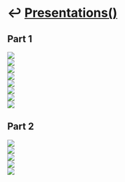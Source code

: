 # ↩️ [Presentations()](https://cpp-red-lion.github.io/presentations/list.html)

## Part 1  

![](IMG_3472.JPEG)  
![](IMG_3475.JPEG)  
![](IMG_3478.JPEG)  
![](IMG_3483.JPEG)  
![](IMG_3493.JPEG)  
![](IMG_3497.JPEG)  
![](IMG_3499.JPEG)  
![](IMG_4678.JPEG)  

## Part 2  

![](53761024_2526082217406741_1285099256285233152_o.jpg)  
![](53853923_2526082420740054_4729306923348787200_o.jpg)  
![](53862948_2526082334073396_1752305420786991104_o.jpg)  
![](54228873_2526082397406723_9115950760138375168_o.jpg)  
![](54729623_2526082384073391_1740362156118900736_o.jpg)  


